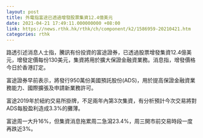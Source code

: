 ```yaml
---
layout: post
title: 外電指富途已透過增發股票集資12.4億美元
date: 2021-04-21 17:49:11.000000000 +08:00
link: https://news.rthk.hk/rthk/ch/component/k2/1586959-20210421.htm
categories: rthk
---
```


路透引述消息人士指，騰訊有份投資的富途證券，已透過股票增發集資12.4億美元，增發定價每份130美元，集資將用於擴大保證金融資業務。消息指，增發價格今日於香港訂定。

富途證券早前表示，將發行950萬份美國預託股份(ADS)，用於提高保證金融資業務能力、國際擴張及申請新業務許可。

富途2019年於紐約交易所掛牌，不足兩年內第3次集資，有分析預計今次交易將對ADS每股盈利造成3.3%的攤薄。

富途周一大升16%，但集資消息拖累周二急瀉23.4%，周三開市前交易時段一度再跌近3%。
